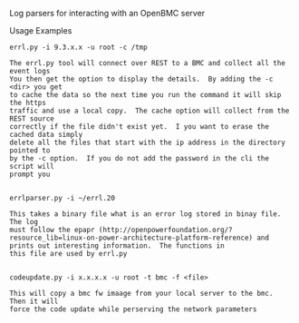 Log parsers for interacting with an OpenBMC server

Usage Examples

	errl.py -i 9.3.x.x -u root -c /tmp

	The errl.py tool will connect over REST to a BMC and collect all the event logs
	You then get the option to display the details.  By adding the -c <dir> you get 
	to cache the data so the next time you run the command it will skip the https 
	traffic and use a local copy.  The cache option will collect from the REST source
	correctly if the file didn't exist yet.  I you want to erase the cached data simply
	delete all the files that start with the ip address in the directory pointed to 
	by the -c option.  If you do not add the password in the cli the script will
	prompt you


	errlparser.py -i ~/errl.20

	This takes a binary file what is an error log stored in binay file.  The log 
	must follow the epapr (http://openpowerfoundation.org/?resource_lib=linux-on-power-architecture-platform-reference) and prints out interesting information.  The functions in
	this file are used by errl.py


	codeupdate.py -i x.x.x.x -u root -t bmc -f <file>
	
	This will copy a bmc fw imaage from your local server to the bmc.  Then it will 
	force the code update while perserving the network parameters
